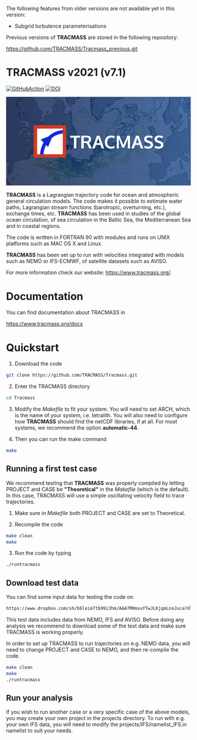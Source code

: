 
The following features from older versions are not available yet in this version:

* Subgrid turbulence parameterisations

Previous versions of **TRACMASS** are stored in the following repository:

https://github.com/TRACMASS/Tracmass_previous.git

TRACMASS v2021 (v7.1)
=====================
[![GitHubAction](https://github.com/AitorAldama/Tracmass/workflows/Build%20and%20Test/badge.svg)](https://github.com/AitorAldama/Tracmass/workflows/Build%20and%20Test/badge.svg)  [![DOI](https://zenodo.org/badge/DOI/10.5281/zenodo.4337926.svg)](https://doi.org/10.5281/zenodo.4337926)

![Social logo](https://github.com/TRACMASS/tracmass.github.io/blob/version7/images/headers_footer/fig_socialimage.png)

**TRACMASS** is a Lagrangian trajectory code for ocean and atmospheric general circulation models. The code makes it possible to estimate water paths, Lagrangian stream functions (barotropic, overturning, etc.), exchange times, etc. **TRACMASS** has been used in studies of the global ocean circulation, of sea circulation in the Baltic Sea, the Mediterranean Sea and in coastal regions.

The code is written in FORTRAN 90 with modules and runs on UNIX platforms such as MAC OS X and Linux.

**TRACMASS** has been set up to run with velocities integrated with models such as NEMO or IFS-ECMWF, of satellite datasets such as AVISO.

For more information check our website: https://www.tracmass.org/.


Documentation
=============

You can find documentation about TRACMASS in

https://www.tracmass.org/docs

Quickstart
==========

1. Download the code

```bash
git clone https://github.com/TRACMASS/Tracmass.git
```

2. Enter the TRACMASS directory

```bash
cd Tracmass
```

3. Modify the *Makefile* to fit your system. You will need to set ARCH, which is the name of your system, i.e. tetralith. You will also need to configure how **TRACMASS** should find the netCDF libraries, if at all. For most systems, we recommend the option **automatic-44**.

4. Then you can run the make command

```bash
make
```

Running a first test case
-------------------------

We recommend testing that **TRACMASS** was properly compiled by letting PROJECT and CASE be **"Theoretical"** in the *Makefile* (which is the default). In this case, TRACMASS will use a simple oscillating velocity field to trace trajectories.

1. Make sure in *Makefile* both PROJECT and CASE are set to Theoretical.

2. Recompile the code

```bash
make clean
make
```

3. Run the code by typing

```bash
./runtracmass
```

Download test data
------------------

You can find some input data for testing the code on

```bash
https://www.dropbox.com/sh/b6leim7tb99i3hm/AAA7M0mxuYTwJLKjqmLnoJuca?dl=0
```

This test data includes data from NEMO, IFS and AVISO.
Before doing any analysis we recommend to download some of the test data and make sure TRACMASS is working properly.

In order to set up TRACMASS to run trajectories on e.g. NEMO data, you will need to change PROJECT and CASE to NEMO, and then re-compile the code.

```bash
make clean
make
./runtracmass
```

Run your analysis
-----------------

If you wish to run another case or a very specific case of the above models, you may create your own project in the projects directory.
To run with e.g. your own IFS data, you will need to modify the projects/IFS/namelist_IFS.in namelist to suit your needs.
